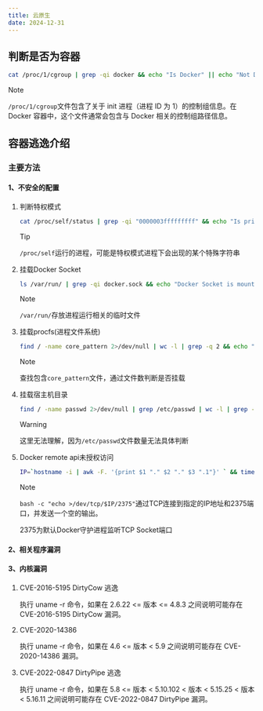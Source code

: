 ```yaml
---
title: 云原生
date: 2024-12-31
---
```


## 判断是否为容器

```sh
cat /proc/1/cgroup | grep -qi docker && echo "Is Docker" || echo "Not Docker"
```

> [!NOTE]
>
> `/proc/1/cgroup`文件包含了关于 init 进程（进程 ID 为 1）的控制组信息。在 Docker 容器中，这个文件通常会包含与 Docker 相关的控制组路径信息。

## 容器逃逸介绍

### 主要方法

#### 1、不安全的配置

1. 判断特权模式

    ```sh
    cat /proc/self/status | grep -qi "0000003fffffffff" && echo "Is privileged mode" || echo "Not privileged mode"
    ```

    > [!TIP]
    >
    > `/proc/self`运行的进程，可能是特权模式进程下会出现的某个特殊字符串

2. 挂载Docker Socket

    ```sh
    ls /var/run/ | grep -qi docker.sock && echo "Docker Socket is mounted." || echo "Docker Socket is not mounted."
    ```

    > [!NOTE]
    >
    > `/var/run/`存放进程运行相关的临时文件

3. 挂载procfs(进程文件系统)

    ```sh
    find / -name core_pattern 2>/dev/null | wc -l | grep -q 2 && echo "Procfs is mounted." || echo "Procfs is not mounted."
    ```

    > [!NOTE]
    >
    > 查找包含`core_pattern`文件，通过文件数判断是否挂载

4. 挂载宿主机目录

    ```sh
    find / -name passwd 2>/dev/null | grep /etc/passwd | wc -l | grep -q 7 && echo "Root directory is mounted." || echo "Root directory is not mounted."
    ```

    > [!WARNING]
    >
    > 这里无法理解，因为`/etc/passwd`文件数量无法具体判断

5. Docker remote api未授权访问

    ```sh
    IP=`hostname -i | awk -F. '{print $1 "." $2 "." $3 ".1"}' ` && timeout 3 bash -c "echo >/dev/tcp/$IP/2375" > /dev/null 2>&1 && echo "Docker Remote API Is Enabled." || echo "Docker Remote API is Closed."
    ```

    > [!NOTE]
    >
    > `bash -c "echo >/dev/tcp/$IP/2375"`通过TCP连接到指定的IP地址和2375端口，并发送一个空的输出。
    >
    >  2375为默认Docker守护进程监听TCP Socket端口

#### 2、相关程序漏洞

#### 3、内核漏洞

1. CVE-2016-5195 DirtyCow 逃逸

    执行 uname -r 命令，如果在 2.6.22 <= 版本 <= 4.8.3 之间说明可能存在 CVE-2016-5195 DirtyCow 漏洞。

2. CVE-2020-14386

    执行 uname -r 命令，如果在 4.6 <= 版本 < 5.9 之间说明可能存在 CVE-2020-14386 漏洞。

3. CVE-2022-0847 DirtyPipe 逃逸

    执行 uname -r 命令，如果在 5.8 <= 版本 < 5.10.102 < 版本 < 5.15.25 < 版本 < 5.16.11 之间说明可能存在 CVE-2022-0847 DirtyPipe 漏洞。

